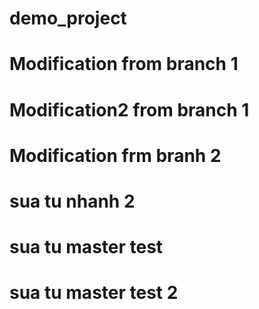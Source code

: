 # demo_project# Modification from branch 1# Modification2 from branch 1# Modification frm branh 2# sua tu nhanh 2# sua tu master test# sua tu master test 2